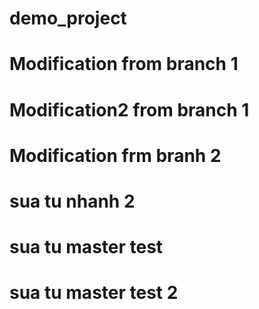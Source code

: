 # demo_project# Modification from branch 1# Modification2 from branch 1# Modification frm branh 2# sua tu nhanh 2# sua tu master test# sua tu master test 2